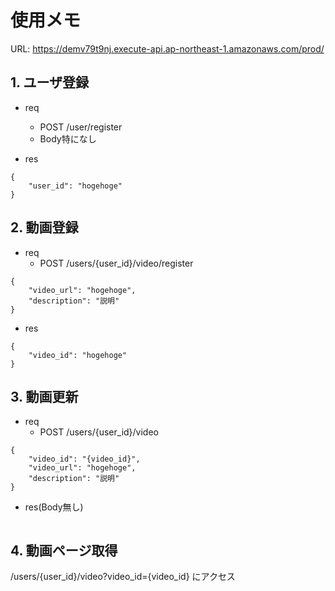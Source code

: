 # 使用メモ

URL:
https://demv79t9nj.execute-api.ap-northeast-1.amazonaws.com/prod/

## 1. ユーザ登録

- req
    - POST /user/register
    - Body特になし

- res
```
{
    "user_id": "hogehoge"
}
```


## 2. 動画登録

- req
    - POST /users/{user_id}/video/register
```
{
    "video_url": "hogehoge",
    "description": "説明"
}
```

- res
```
{
    "video_id": "hogehoge"
}
```

## 3. 動画更新

- req
    - POST /users/{user_id}/video
```
{
    "video_id": "{video_id}",
    "video_url": "hogehoge",
    "description": "説明"
}
```

- res(Body無し)
```

```

## 4. 動画ページ取得

/users/{user_id}/video?video_id={video_id} にアクセス